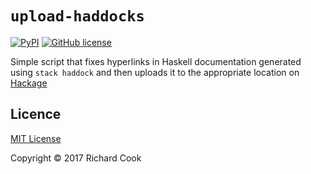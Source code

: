 # `upload-haddocks`

[![PyPI](https://img.shields.io/pypi/v/upload-haddocks.svg)](https://pypi.python.org/pypi/upload-haddocks)
[![GitHub license](https://img.shields.io/badge/license-MIT-blue.svg)](https://raw.githubusercontent.com/rcook/upload-haddocks/master/LICENSE)

Simple script that fixes hyperlinks in Haskell documentation generated using
`stack haddock` and then uploads it to the appropriate location on [Hackage][hackage]

## Licence

[MIT License][licence]

Copyright &copy; 2017 Richard Cook

[hackage]: http://hackage.haskell.org/
[licence]: LICENSE
